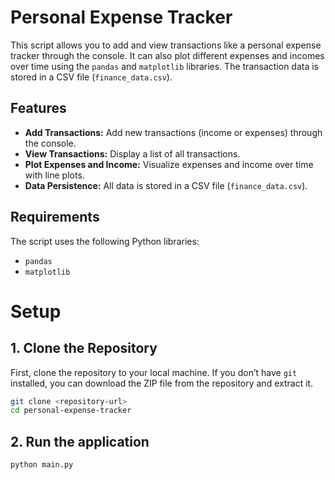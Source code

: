 # Personal Expense Tracker

This script allows you to add and view transactions like a personal expense tracker through the console. It can also plot different expenses and incomes over time using the `pandas` and `matplotlib` libraries. The transaction data is stored in a CSV file (`finance_data.csv`).

## Features

- **Add Transactions:** Add new transactions (income or expenses) through the console.
- **View Transactions:** Display a list of all transactions.
- **Plot Expenses and Income:** Visualize expenses and income over time with line plots.
- **Data Persistence:** All data is stored in a CSV file (`finance_data.csv`).

## Requirements

The script uses the following Python libraries:

- `pandas`
- `matplotlib`

# Setup

## 1. Clone the Repository

First, clone the repository to your local machine. If you don’t have `git` installed, you can download the ZIP file from the repository and extract it.

```bash
git clone <repository-url>
cd personal-expense-tracker
```
## 2. Run the application
```bash
python main.py
